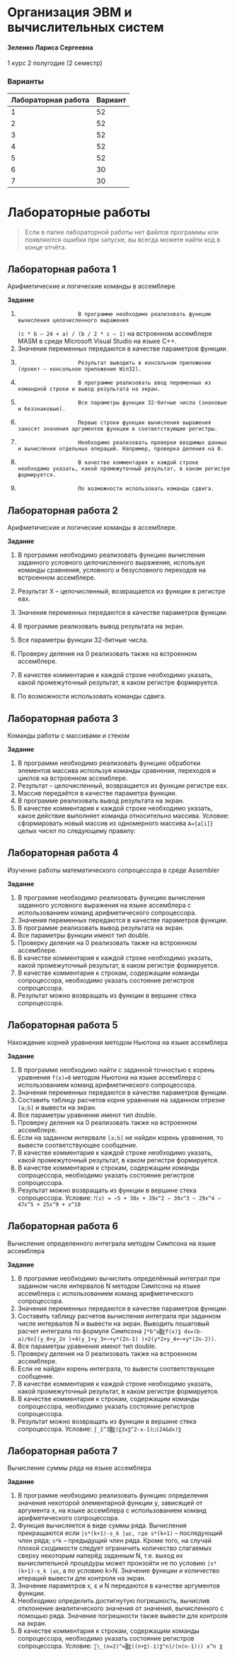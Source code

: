 # Организация ЭВМ и вычислительных систем

#### Зеленко Лариса Сергеевна

1 курс 2 полугодие (2 семестр)

### Варианты

| Лабораторная работа | Вариант |
| :------------------ | :------ |
| 1                   | 52      |
| 2                   | 52      |
| 3                   | 52      |
| 4                   | 52      |
| 5                   | 52      |
| 6                   | 30      |
| 7                   | 30      |

# Лабораторные работы

> Если в папке лабораторной работы нет файлов программы или появляются ошибки при запуске, вы всегда можете найти код в конце отчёта.

## Лабораторная работа 1

Арифметические и логические команды в ассемблере.

**Задание**

1.                        В программе необходимо реализовать функцию вычисления целочисленного выражения
    `(с * b – 24 + a) / (b / 2 * c – 1)` на встроенном ассемблере MASM в среде Microsoft Visual Studio на языке C++.
2.  Значения переменных передаются в качестве параметров функции.
3.                        Результат выводить в консольном приложении (проект – консольное приложение Win32).
4.                        В программе реализовать ввод переменных из командной строки и вывод результата на экран.
5.                        Все параметры функции 32-битные числа (знаковые и беззнаковые).
6.                        Первые строки функции вычисления выражения заносят значения аргументов функции в соответствующие регистры.
7.                        Необходимо реализовать проверки вводимых данных и вычисления отдельных операций. Например, проверка деления на 0.
8.                        В качестве комментария к каждой строке необходимо указать, какой промежуточный результат, в каком регистре формируется.
9.                        По возможности использовать команды сдвига.

## Лабораторная работа 2

Арифметические и логические команды в ассемблере.

**Задание**

1. В программе необходимо реализовать функцию вычисления заданного условного целочисленного выражения, используя команды сравнения, условного и безусловного переходов на встроенном ассемблере.

2. Результат X – целочисленный, возвращается из функции в регистре eax.
3. Значения переменных передаются в качестве параметров функции.
4. В программе реализовать вывод результата на экран.
5. Все параметры функции 32-битные числа.
6. Проверку деления на 0 реализовать также на встроенном ассемблере.
7. В качестве комментария к каждой строке необходимо указать, какой промежуточный результат, в каком регистре формируется.
8. По возможности использовать команды сдвига.

## Лабораторная работа 3

Команды работы с массивами и стеком

**Задание**

1. В программе необходимо реализовать функцию обработки элементов массива используя команды сравнения, переходов и циклов на встроенном ассемблере.
2. Результат – целочисленный, возвращается из функции регистре eax.
3. Массив передаётся в качестве параметра функции.
4. В программе реализовать вывод результата на экран.
5. В качестве комментария к каждой строке необходимо указать, какое действие выполняет команда относительно массива.
   Условие: сформировать новый массив из одномерного массива `A={a[i]}` целых чисел по следующему правилу:

## Лабораторная работа 4

Изучение работы математического сопроцессора в среде Assembler

**Задание**

1. В программе необходимо реализовать функцию вычисления заданного условного выражения на языке ассемблера с использованием команд арифметического сопроцессора.
2. Значения переменных передаются в качестве параметров функции.
3. В программе реализовать вывод результата на экран.
4. Все параметры функции имеют тип double.
5. Проверку деления на 0 реализовать также на встроенном ассемблере.
6. В качестве комментария к каждой строке необходимо указать, какой промежуточный результат, в каком регистре формируется.
7. В качестве комментария к строкам, содержащим команды сопроцессора, необходимо указать состояние регистров сопроцессора.
8. Результат можно возвращать из функции в вершине стека сопроцессора.

## Лабораторная работа 5

Нахождение корней уравнения методом Ньютона на языке ассемблера

**Задание**

1. В программе необходимо найти с заданной точностью ε корень уравнения `f(x)=0` методом Ньютона на языке ассемблера с использованием команд арифметического сопроцессора.
2. Значения переменных передаются в качестве параметров функции.
3. Составить таблицу расчетов корня уравнения на заданном отрезке `[a;b]` и вывести на экран.
4. Все параметры уравнения имеют тип double.
5. Проверку деления на 0 реализовать также на встроенном ассемблере.
6. Если на заданном интервале `[a;b]` не найден корень уравнения, то вывести соответствующее сообщение.
7. В качестве комментария к каждой строке необходимо указать, какой промежуточный результат, в каком регистре формируется.
8. В качестве комментария к строкам, содержащим команды сопроцессора, необходимо указать состояние регистров сопроцессора.
9. Результат можно возвращать из функции в вершине стека сопроцессора.
   Условие: `𝑓(𝑥) = −5 + 30𝑥 + 39𝑥^2 − 39𝑥^3 − 29𝑥^4 − 47𝑥^5 + 25𝑥^9 + 𝑥^10`

## Лабораторная работа 6

Вычисление определенного интеграла методом Симпсона на языке ассемблера

**Задание**

1. В программе необходимо вычислить определённый интеграл при заданном числе интервалов N методом Симпсона на языке ассемблера с использованием команд арифметического сопроцессора.
2. Значения переменных передаются в качестве параметров функции.
3. Составить таблицу расчетов вычисления интеграла при заданном числе интервалов N и вывести на экран. Выводить пошаговый расчет интеграла по формуле Симпсона
   `∫*b^a▒〖f(x)〗 dx=(b-a)/6n[(y_0+y_2n )+4(y_1+y_3+⋯+y*(2n-1) )+2(y*2+y_4+⋯+y*(2n-2))`.
4. Все параметры уравнения имеют тип double.
5. Проверку деления на 0 реализовать также на встроенном ассемблере.
6. Если не найден корень интеграла, то вывести соответствующее сообщение.
7. В качестве комментария к каждой строке необходимо указать, какой промежуточный результат, в каком регистре формируется.
8. В качестве комментария к строкам, содержащим команды сопроцессора, необходимо указать состояние регистров сопроцессора.
9. Результат можно возвращать из функции в вершине стека сопроцессора.
   Условие: `∫_1^3▒〖(〖3x〗^2-x-1)□(24&dx)〗`

## Лабораторная работа 7

Вычисление суммы ряда на языке ассемблера

**Задание**

1. В программе необходимо реализовать функцию определения значения некоторой элементарной функции y, зависящей от аргумента x, на языке ассемблера с использованием команд арифметического сопроцессора.
2. Функция вычисляется в виде суммы ряда. Вычисления прекращаются если `|s*(k+1)-s_k |≤ε, где s*(k+1)` – последующий член ряда; `s*k` – предыдущий член ряда. Кроме того, на случай плохой сходимости следует ограничить количество слагаемых сверху некоторым наперёд заданным N, т.е. выход их вычислительной процедуры может произойти не по условию `|s*(k+1)-s_k |≤ε`, а по условию k>N. Значение функции и количество итераций вывести для контроля на экран.
3. Значение параметров x, ε и N передаются в качестве аргументов функции.
4. Необходимо определить достигнутую погрешность, вычислив отклонение аналитического значения от значения, вычисленного с помощью ряда. Значение погрешности также вывести для контроля на экран.
5. В качестве комментария к строкам, содержащим команды сопроцессора, необходимо указать состояние регистров сопроцессора.
   Условие: `∑\_(n=2)^∞▒〖((n+〖(-1)〗^n)/(n(n-1))) x^n 〗`
